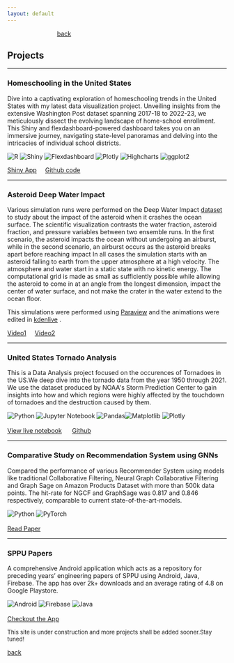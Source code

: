```yaml
---
layout: default
---
```


 &nbsp; &nbsp;   &nbsp; &nbsp; &nbsp;   &nbsp; &nbsp; &nbsp;   &nbsp; &nbsp; &nbsp;   &nbsp; &nbsp; &nbsp;   &nbsp;[back](./)

## Projects     

---

### Homeschooling in the United States
Dive into a captivating exploration of homeschooling trends in the United States with my latest data visualization project. Unveiling insights from the extensive Washington Post dataset spanning 2017-18 to 2022-23, we meticulously dissect the evolving landscape of home-school enrollment. This Shiny and flexdashboard-powered dashboard takes you on an immersive journey, navigating state-level panoramas and delving into the intricacies of individual school districts. 

![R](https://img.shields.io/badge/R-%23276DC3.svg?style=for-the-badge&logo=r&logoColor=white)
![Shiny](https://img.shields.io/badge/Shiny-%238E69AF.svg?style=for-the-badge&logo=RStudio&logoColor=white)
![Flexdashboard](https://img.shields.io/badge/flexdashboard-%2338B2AC.svg?style=for-the-badge&logo=R&logoColor=white)
![Plotly](https://img.shields.io/badge/Plotly-%233F4F75.svg?style=for-the-badge&logo=plotly&logoColor=white)
![Highcharts](https://img.shields.io/badge/Highcharts-%23F18F01.svg?style=for-the-badge&logo=highcharts&logoColor=white)
![ggplot2](https://img.shields.io/badge/ggplot2-%23276DC3.svg?style=for-the-badge&logo=r&logoColor=white) 

<a href = 'https://homeschooling-dashboard.shinyapps.io/Homeschooling-Dasboard/' target="_blank">Shiny App</a>&nbsp; &nbsp;   &nbsp;<a href = 'https://github.com/the-soham/homeschooling-dashboard' target="_blank">Github code</a>

---

### Asteroid Deep Water Impact

Various simulation runs were performed on the Deep Water Impact [dataset](https://sciviscontest2018.org/wp-content/uploads/sites/19/2017/09/DeepWaterImpactEnsembleDataSet_Revision1.pdf) to study about the impact of the asteroid when it crashes the ocean surface.
The scientific visualization contrasts the water fraction, asteroid fraction, and pressure variables between two ensemble runs. In the first scenario, the asteroid impacts the ocean without undergoing an airburst, while in the second scenario, an airburst occurs as the asteroid breaks apart before reaching impact In all cases the simulation starts with an asteroid falling to earth from the upper atmosphere at a high velocity. The atmosphere and water start in a static state with
no kinetic energy. The computational grid is made as small as sufficiently possible while allowing the asteroid to come in at an angle from the longest dimension, impact the center of water surface, and not make the crater in the water extend to the ocean floor.

This simulations were performed using [Paraview](https://www.paraview.org/) and the animations were edited in [kdenlive](https://kdenlive.org/) .

<a href = 'https://www.youtube.com/watch?v=w8eOmpjxavU' target="_blank">Video1</a>&nbsp; &nbsp;   &nbsp;<a href = 'https://www.youtube.com/watch?v=6AbhstzLuBw' target="_blank">Video2</a>

---

### United States Tornado Analysis

This is a Data Analysis project focused on the occurences of Tornadoes in the US.We deep dive into the tornado data from the year 1950 through 2021.
We use the dataset produced by NOAA's Storm Prediction Center to gain insights into how and which regions were highly affected by the touchdown of tornadoes
and the destruction caused by them.

![Python](https://img.shields.io/badge/python-3670A0?style=for-the-badge&logo=python&logoColor=ffdd54) ![Jupyter Notebook](https://img.shields.io/badge/jupyter-%23FA0F00.svg?style=for-the-badge&logo=jupyter&logoColor=white) ![Pandas](https://img.shields.io/badge/pandas-%23150458.svg?style=for-the-badge&logo=pandas)![Matplotlib](https://img.shields.io/badge/Matplotlib-%23ffffff.svg?style=for-the-badge&logo=Matplotlib&logoColor=black)  ![Plotly](https://img.shields.io/badge/Plotly-%233F4F75.svg?style=for-the-badge&logo=plotly&logoColor=white) \
\
<a href = 'https://www.sohambhagwat.tech/us-tornado-analysis/' target="_blank">View live notebook</a> &nbsp; &nbsp;   &nbsp;<a href = 'https://github.com/the-soham/us-tornado-analysis/' target="_blank">Github</a>

---

### Comparative Study on Recommendation System using GNNs

Compared the performance of various Recommender System using models like traditional Collaborative Filtering, Neural Graph Collaborative Filtering and Graph Sage
on Amazon Products Dataset with more than 500k data points. The hit-rate for NGCF and GraphSage was 0.817 and 0.846 respectively, comparable to current state-of-the-art-models.

![Python](https://img.shields.io/badge/python-3670A0?style=for-the-badge&logo=python&logoColor=ffdd54) ![PyTorch](https://img.shields.io/badge/PyTorch-%23EE4C2C.svg?style=for-the-badge&logo=PyTorch&logoColor=white) \
\
<a href = '/pdf/Graph_Analytics_Final_Report (2).pdf' target="_blank">Read Paper</a>

---

### SPPU Papers

A comprehensive Android application which acts as a repository for preceding years’ engineering papers
of SPPU using Android, Java, Firebase. The app has over 2k+ downloads and an average rating of 4.8 on Google Playstore.

![Android](https://img.shields.io/badge/Android-3DDC84?style=for-the-badge&logo=android&logoColor=white)  ![Firebase](https://img.shields.io/badge/Firebase-039BE5?style=for-the-badge&logo=Firebase&logoColor=white)  ![Java](https://img.shields.io/badge/java-%23ED8B00.svg?style=for-the-badge&logo=openjdk&logoColor=white) \
\
<a href = 'https://play.google.com/store/apps/details?id=com.sppupapers' target="_blank">Checkout the App</a>

<p style="font-size:13px">This site is under construction and more projects shall be added sooner.Stay tuned!</p>

[back](./)
